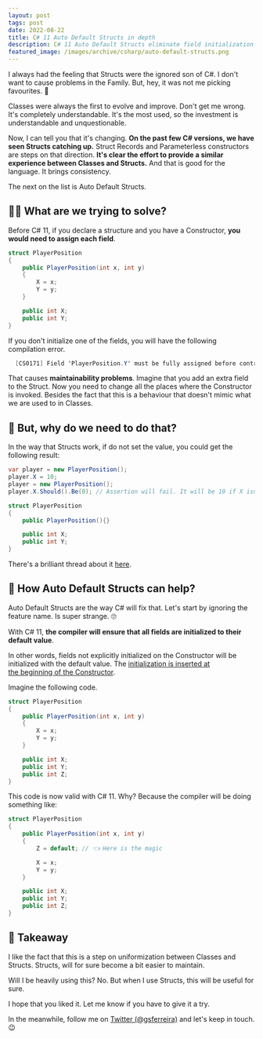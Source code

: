 ```yaml
---
layout: post
tags: post
date: 2022-08-22
title: C# 11 Auto Default Structs in depth
description: C# 11 Auto Default Structs eliminate field initialization requirements - improved maintainability and Class-Struct consistency.
featured_image: /images/archive/csharp/auto-default-structs.png
---
```


I always had the feeling that Structs were the ignored son of C#. I don't want to cause problems in the Family. But, hey, it was not me picking favourites. 🤪

Classes were always the first to evolve and improve. Don't get me wrong. It's completely understandable. It's the most used, so the investment is understandable and unquestionable.

Now, I can tell you that it's changing. **On the past few C# versions, we have seen Structs catching up.** Struct Records and Parameterless constructors are steps on that direction. **It's clear the effort to provide a similar experience between Classes and Structs.** And that is good for the language. It brings consistency.

The next on the list is Auto Default Structs.

## 🙋‍♂️ What are we trying to solve?

Before C# 11, if you declare a structure and you have a Constructor, **you would need to assign each field**.

```csharp
struct PlayerPosition
{
    public PlayerPosition(int x, int y)
    {
        X = x;
        Y = y;
    }

    public int X;
    public int Y;
}
```

If you don't initialize one of the fields, you will have the following compilation error.

```csharp
  [CS0171] Field 'PlayerPosition.Y' must be fully assigned before control is returned to the caller.
```

That causes **maintainability problems**. Imagine that you add an extra field to the Struct. Now you need to change all the places where the Constructor is invoked. Besides the fact that this is a behaviour that doesn't mimic what we are used to in Classes.

## 🤔 But, why do we need to do that?

In the way that Structs work, if do not set the value, you could get the following result:

```csharp
var player = new PlayerPosition();
player.X = 10;
player = new PlayerPosition();
player.X.Should().Be(0); // Assertion will fail. It will be 10 if X isn't initialized in constructor.

struct PlayerPosition
{
    public PlayerPosition(){}

    public int X;
    public int Y;
}
```

There's a brilliant thread about it [here](https://github.com/dotnet/csharplang/issues/5737#issuecomment-1097670457).

## 🌟 How Auto Default Structs can help?

Auto Default Structs are the way C# will fix that. Let's start by ignoring the feature name. Is super strange. 🙄

With C# 11, **the compiler will ensure that all fields are initialized to their default value**.

In other words, fields not explicitly initialized on the Constructor will be initialized with the default value. The [initialization is inserted at the beginning of the Constructor](https://github.com/dotnet/csharplang/issues/5737).

Imagine the following code.

```csharp
struct PlayerPosition
{
    public PlayerPosition(int x, int y)
    {
        X = x;
        Y = y;
    }

    public int X;
    public int Y;
    public int Z;
}
```

This code is now valid with C# 11. Why? Because the compiler will be doing something like:

```csharp
struct PlayerPosition
{
    public PlayerPosition(int x, int y)
    {
        Z = default; // 👈 Here is the magic

        X = x;
        Y = y;
    }

    public int X;
    public int Y;
    public int Z;
}
```

## 👏 Takeaway

I like the fact that this is a step on uniformization between Classes and Structs. Structs, will for sure become a bit easier to maintain.

Will I be heavily using this? No. But when I use Structs, this will be useful for sure.

I hope that you liked it. Let me know if you have to give it a try.

In the meanwhile, follow me on [Twitter (@gsferreira)](https://twitter.com/gsferreira) and let's keep in touch. 😉
